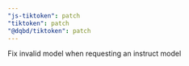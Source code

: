 ```yaml
---
"js-tiktoken": patch
"tiktoken": patch
"@dqbd/tiktoken": patch
---
```


Fix invalid model when requesting an instruct model
